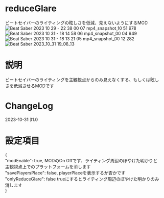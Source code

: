 # reduceGlare
ビートセイバーのライティングの眩しさを低減、見えないようにするMOD
![Beat Saber 2023 10 29 - 22 38 00 07 mp4_snapshot_10 51 978](https://github.com/scifiHerb/reduceGlare/assets/109839172/d512be98-4387-467a-83c6-9b22503ae9aa)
![Beat Saber 2023 10 31 - 18 14 58 06 mp4_snapshot_00 04 949](https://github.com/scifiHerb/reduceGlare/assets/109839172/6094c5ec-da71-4626-a4dc-c3c022a9320e)
![Beat Saber 2023 10 31 - 18 13 21 05 mp4_snapshot_00 12 282](https://github.com/scifiHerb/reduceGlare/assets/109839172/feb5e3a7-2db1-456d-9547-926bd59b10d3)
![Beat Saber 2023_10_31 19_08_13](https://github.com/scifiHerb/reduceGlare/assets/109839172/0f98e02c-7e5a-45d7-94df-c1eb8e4a1461)

# 説明  
ビートセイバーのライティングを主観視点からのみ見えなくする、もしくは眩しさを低減させるMODです

#  ChangeLog
2023-10-31 β1.0   

# 設定項目
{  
  "modEnable": true, MODのOn Offです、ライティング周辺のぼやけた明かりと主観視点上でのプラットフォームを消します  
  "savePlayersPlace": false,  playerPlaceを表示するか否かです  
  "onlyReduceGlare": false  trueにするとライティング周辺のぼやけた明かりのみ消します  
}  

